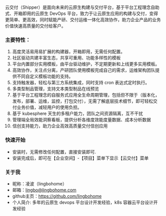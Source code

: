云交付（Shipper）是面向未来的云原生构建与交付平台，基于平台工程理念自助式、开箱即用的云原生 DevOps 平台，致力于让云原生应用的构建与交付，变得更简单、更高效，同时赋能产研、交付运维一体化高效协作，助力企业产品的业务价值快速高质量的交付给客户。

### 主要特性：

1. 高度灵活易用易扩展的构建器，开箱即用，无需任何配置。
2. 社区驱动共建丰富生态，共享可重用、功能多样性的模板
3. 平台内置部分实用模板，由平台驱动维护，不定期更新和上线更多实用模板。
4. 高效协作，关注点分离，产研团队使用模板完成自己的需求，运维架构团队提供不同自定义模板功能的支持。
5. 支持触发器，轻松与第三方系统集成，同时支持 cron 表达式定时执行。
6. 多类型制品管理，支持文本类型制品在线预览
7. 基于平台工程理念的自服务式应用全生命周期管理，包括但不限于（版本化，发布，部署、运维，监控，打包交付），无需了解底层技术细节，即可轻松交付业务价值，减轻用户的使用负担。
8. 基于 kubesphere 天生的多租户能力，团队之间资源隔离，互不干扰
9. 管理端全局效能洞察看板，提供分析各维度效能度量数据、成本分析数据
10. 信创支持能力，助力企业高效高质量交付信创应用

### 快速开始

- 安装时，无需修改任何配置，直接安装即可.
- 安装完成后，即可在【企业空间】-【项目】菜单下显示【云交付】菜单


### 关于我

- 昵称：凌波（lingbohome）
- 邮箱：lingbo@lingbohome.com
- github主页：https://github.com/lingbohome
- 个人简介: 多年的云原生 devops 平台设计开发经验，k8s 容器云平台设计开发经验
